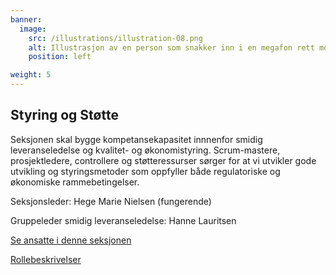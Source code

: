 ```yaml
---
banner:
  image:
    src: /illustrations/illustration-08.png
    alt: Illustrasjon av en person som snakker inn i en megafon rett mot ansiktet til en annen person
    position: left

weight: 5
---
```


## Styring og Støtte

Seksjonen skal bygge kompetansekapasitet innnenfor smidig leveranseledelse og kvalitet- og økonomistyring. 
Scrum-mastere, prosjektledere, controllere og støtteressurser sørger for at vi utvikler gode utvikling og styringsmetoder som oppfyller både regulatoriske og økonomiske rammebetingelser. 

Seksjonsleder: Hege Marie Nielsen (fungerende)

Gruppeleder smidig leveranseledelse: Hanne Lauritsen

[Se ansatte i denne seksjonen](https://digdir.sharepoint.com/SitePages/Brukeropple.aspx)

[Rollebeskrivelser](https://digdir.sharepoint.com/:f:/r/sites/DigdirDGT/Delte%20dokumenter/Rollebeskrivelser,%20nye,%20Arbeidsomr%C3%A5de/Rollebeskrivelser%20BOD?csf=1&web=1&e=1ITt9x)

